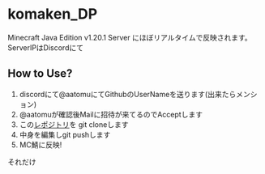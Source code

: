 # komaken_DP
Minecraft Java Edition v1.20.1 Server にほぼリアルタイムで反映されます。  
ServerIPはDiscordにて

## How to Use?
1. discordにて@aatomuにてGithubのUserNameを送ります(出来たらメンション)
2. @aatomuが確認後Mailに招待が来てるのでAcceptします
3. この[レポジトリ](https://github.com/atomu21263/komaken.git)を git cloneします
4. 中身を編集しgit pushします
5. MC鯖に反映!

それだけ